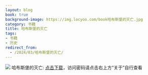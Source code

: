 ```yaml
---
layout: blog
book: true
background-image: https://img.locyoo.com/book哈布斯堡的灭亡.jpg
category: 书籍
title: 哈布斯堡的灭亡
tags:
- 书籍
- 历史
redirect_from:
  - /2024/03/哈布斯堡的灭亡/
---
```

![](https://img.locyoo.com/book哈布斯堡的灭亡.jpg)
哈布斯堡的灭亡: <a name = "ref1" href="https://url18.ctfile.com/f/50983618-1350064859-fc22a1?p=3619">点击下载</a>，访问密码请点击右上方“关于”自行查看